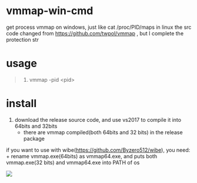 # vmmap-win-cmd
get process vmmap on windows, just like cat /proc/PID/maps in linux
the src code changed from https://github.com/twpol/vmmap , but I complete the protection str

# usage
> 1. vmmap -pid \<pid>

# install
1. download the release source code, and use vs2017 to compile it into 64bits and 32bits
    + there are vmmap compiled(both 64bits and 32 bits) in the release package

if you want to use with wibe(https://github.com/Byzero512/wibe), you need:   
    + rename vmmap.exe(64bits) as vmmap64.exe, and puts both vmmap.exe(32 bits) and vmmap64.exe into PATH of os


![](https://github.com/Byzero512/vmmap_windows_comandline/raw/master/show.jpg)
